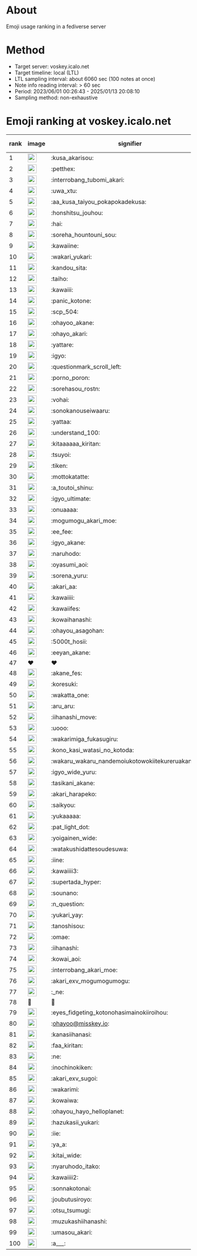 # About
Emoji usage ranking in a fediverse server

# Method
- Target server: voskey.icalo.net
- Target timeline: local (LTL)
- LTL sampling interval: about 6060 sec (100 notes at once)
- Note info reading interval: > 60 sec
- Period: 2023/06/01 00:26:43 - 2025/01/13 20:08:10 
- Sampling method: non-exhaustive

# Emoji ranking at voskey.icalo.net

|rank|image|signifier|type|frequency score|
|----|----|----|----|----|
|1|<img height="24" src="https://voskey.icalo.net/emoji/kusa_akarisou.webp">|:kusa_akarisou:|custom|37298|
|2|<img height="24" src="https://voskey.icalo.net/emoji/petthex.webp">|:petthex:|custom|29225|
|3|<img height="24" src="https://voskey.icalo.net/emoji/interrobang_tubomi_akari.webp">|:interrobang_tubomi_akari:|custom|15000|
|4|<img height="24" src="https://voskey.icalo.net/emoji/uwa_xtu.webp">|:uwa_xtu:|custom|12663|
|5|<img height="24" src="https://voskey.icalo.net/emoji/aa_kusa_taiyou_pokapokadekusa.webp">|:aa_kusa_taiyou_pokapokadekusa:|custom|11954|
|6|<img height="24" src="https://voskey.icalo.net/emoji/honshitsu_jouhou.webp">|:honshitsu_jouhou:|custom|10314|
|7|<img height="24" src="https://voskey.icalo.net/emoji/hai.webp">|:hai:|custom|8835|
|8|<img height="24" src="https://voskey.icalo.net/emoji/soreha_hountouni_sou.webp">|:soreha_hountouni_sou:|custom|7593|
|9|<img height="24" src="https://voskey.icalo.net/emoji/kawaiine.webp">|:kawaiine:|custom|7350|
|10|<img height="24" src="https://voskey.icalo.net/emoji/wakari_yukari.webp">|:wakari_yukari:|custom|7255|
|11|<img height="24" src="https://voskey.icalo.net/emoji/kandou_sita.webp">|:kandou_sita:|custom|7089|
|12|<img height="24" src="https://voskey.icalo.net/emoji/taiho.webp">|:taiho:|custom|7018|
|13|<img height="24" src="https://voskey.icalo.net/emoji/kawaiii.webp">|:kawaiii:|custom|6810|
|14|<img height="24" src="https://voskey.icalo.net/emoji/panic_kotone.webp">|:panic_kotone:|custom|6150|
|15|<img height="24" src="https://voskey.icalo.net/emoji/scp_504.webp">|:scp_504:|custom|6066|
|16|<img height="24" src="https://voskey.icalo.net/emoji/ohayoo_akane.webp">|:ohayoo_akane:|custom|5558|
|17|<img height="24" src="https://voskey.icalo.net/emoji/ohayo_akari.webp">|:ohayo_akari:|custom|5128|
|18|<img height="24" src="https://voskey.icalo.net/emoji/yattare.webp">|:yattare:|custom|5032|
|19|<img height="24" src="https://voskey.icalo.net/emoji/igyo.webp">|:igyo:|custom|4951|
|20|<img height="24" src="https://voskey.icalo.net/emoji/questionmark_scroll_left.webp">|:questionmark_scroll_left:|custom|4819|
|21|<img height="24" src="https://voskey.icalo.net/emoji/porno_poron.webp">|:porno_poron:|custom|4571|
|22|<img height="24" src="https://voskey.icalo.net/emoji/sorehasou_rostn.webp">|:sorehasou_rostn:|custom|4506|
|23|<img height="24" src="https://voskey.icalo.net/emoji/vohai.webp">|:vohai:|custom|4451|
|24|<img height="24" src="https://voskey.icalo.net/emoji/sonokanouseiwaaru.webp">|:sonokanouseiwaaru:|custom|4431|
|25|<img height="24" src="https://voskey.icalo.net/emoji/yattaa.webp">|:yattaa:|custom|4199|
|26|<img height="24" src="https://voskey.icalo.net/emoji/understand_100.webp">|:understand_100:|custom|3956|
|27|<img height="24" src="https://voskey.icalo.net/emoji/kitaaaaaa_kiritan.webp">|:kitaaaaaa_kiritan:|custom|3885|
|28|<img height="24" src="https://voskey.icalo.net/emoji/tsuyoi.webp">|:tsuyoi:|custom|3876|
|29|<img height="24" src="https://voskey.icalo.net/emoji/tiken.webp">|:tiken:|custom|3861|
|30|<img height="24" src="https://voskey.icalo.net/emoji/mottokatatte.webp">|:mottokatatte:|custom|3723|
|31|<img height="24" src="https://voskey.icalo.net/emoji/a_toutoi_shinu.webp">|:a_toutoi_shinu:|custom|3656|
|32|<img height="24" src="https://voskey.icalo.net/emoji/igyo_ultimate.webp">|:igyo_ultimate:|custom|3614|
|33|<img height="24" src="https://voskey.icalo.net/emoji/onuaaaa.webp">|:onuaaaa:|custom|3314|
|34|<img height="24" src="https://voskey.icalo.net/emoji/mogumogu_akari_moe.webp">|:mogumogu_akari_moe:|custom|3097|
|35|<img height="24" src="https://voskey.icalo.net/emoji/ee_fee.webp">|:ee_fee:|custom|3091|
|36|<img height="24" src="https://voskey.icalo.net/emoji/igyo_akane.webp">|:igyo_akane:|custom|3081|
|37|<img height="24" src="https://voskey.icalo.net/emoji/naruhodo.webp">|:naruhodo:|custom|3059|
|38|<img height="24" src="https://voskey.icalo.net/emoji/oyasumi_aoi.webp">|:oyasumi_aoi:|custom|2986|
|39|<img height="24" src="https://voskey.icalo.net/emoji/sorena_yuru.webp">|:sorena_yuru:|custom|2982|
|40|<img height="24" src="https://voskey.icalo.net/emoji/akari_aa.webp">|:akari_aa:|custom|2970|
|41|<img height="24" src="https://voskey.icalo.net/emoji/kawaiiii.webp">|:kawaiiii:|custom|2954|
|42|<img height="24" src="https://voskey.icalo.net/emoji/kawaiifes.webp">|:kawaiifes:|custom|2919|
|43|<img height="24" src="https://voskey.icalo.net/emoji/kowaihanashi.webp">|:kowaihanashi:|custom|2832|
|44|<img height="24" src="https://voskey.icalo.net/emoji/ohayou_asagohan.webp">|:ohayou_asagohan:|custom|2767|
|45|<img height="24" src="https://voskey.icalo.net/emoji/5000t_hosii.webp">|:5000t_hosii:|custom|2660|
|46|<img height="24" src="https://voskey.icalo.net/emoji/eeyan_akane.webp">|:eeyan_akane:|custom|2660|
|47|❤|❤|unicode|2656|
|48|<img height="24" src="https://voskey.icalo.net/emoji/akane_fes.webp">|:akane_fes:|custom|2638|
|49|<img height="24" src="https://voskey.icalo.net/emoji/koresuki.webp">|:koresuki:|custom|2636|
|50|<img height="24" src="https://voskey.icalo.net/emoji/wakatta_one.webp">|:wakatta_one:|custom|2634|
|51|<img height="24" src="https://voskey.icalo.net/emoji/aru_aru.webp">|:aru_aru:|custom|2610|
|52|<img height="24" src="https://voskey.icalo.net/emoji/iihanashi_move.webp">|:iihanashi_move:|custom|2603|
|53|<img height="24" src="https://voskey.icalo.net/emoji/uooo.webp">|:uooo:|custom|2590|
|54|<img height="24" src="https://voskey.icalo.net/emoji/wakarimiga_fukasugiru.webp">|:wakarimiga_fukasugiru:|custom|2520|
|55|<img height="24" src="https://voskey.icalo.net/emoji/kono_kasi_watasi_no_kotoda.webp">|:kono_kasi_watasi_no_kotoda:|custom|2483|
|56|<img height="24" src="https://voskey.icalo.net/emoji/wakaru_wakaru_nandemoiukotowokiitekureruakanetyan.webp">|:wakaru_wakaru_nandemoiukotowokiitekureruakanetyan:|custom|2471|
|57|<img height="24" src="https://voskey.icalo.net/emoji/igyo_wide_yuru.webp">|:igyo_wide_yuru:|custom|2439|
|58|<img height="24" src="https://voskey.icalo.net/emoji/tasikani_akane.webp">|:tasikani_akane:|custom|2431|
|59|<img height="24" src="https://voskey.icalo.net/emoji/akari_harapeko.webp">|:akari_harapeko:|custom|2390|
|60|<img height="24" src="https://voskey.icalo.net/emoji/saikyou.webp">|:saikyou:|custom|2298|
|61|<img height="24" src="https://voskey.icalo.net/emoji/yukaaaaa.webp">|:yukaaaaa:|custom|2288|
|62|<img height="24" src="https://voskey.icalo.net/emoji/pat_light_dot.webp">|:pat_light_dot:|custom|2280|
|63|<img height="24" src="https://voskey.icalo.net/emoji/yoigainen_wide.webp">|:yoigainen_wide:|custom|2275|
|64|<img height="24" src="https://voskey.icalo.net/emoji/watakushidattesoudesuwa.webp">|:watakushidattesoudesuwa:|custom|2213|
|65|<img height="24" src="https://voskey.icalo.net/emoji/iine.webp">|:iine:|custom|2160|
|66|<img height="24" src="https://voskey.icalo.net/emoji/kawaiiii3.webp">|:kawaiiii3:|custom|2125|
|67|<img height="24" src="https://voskey.icalo.net/emoji/supertada_hyper.webp">|:supertada_hyper:|custom|2083|
|68|<img height="24" src="https://voskey.icalo.net/emoji/sounano.webp">|:sounano:|custom|2072|
|69|<img height="24" src="https://voskey.icalo.net/emoji/n_question.webp">|:n_question:|custom|2052|
|70|<img height="24" src="https://voskey.icalo.net/emoji/yukari_yay.webp">|:yukari_yay:|custom|2002|
|71|<img height="24" src="https://voskey.icalo.net/emoji/tanoshisou.webp">|:tanoshisou:|custom|1949|
|72|<img height="24" src="https://voskey.icalo.net/emoji/omae.webp">|:omae:|custom|1944|
|73|<img height="24" src="https://voskey.icalo.net/emoji/iihanashi.webp">|:iihanashi:|custom|1924|
|74|<img height="24" src="https://voskey.icalo.net/emoji/kowai_aoi.webp">|:kowai_aoi:|custom|1900|
|75|<img height="24" src="https://voskey.icalo.net/emoji/interrobang_akari_moe.webp">|:interrobang_akari_moe:|custom|1883|
|76|<img height="24" src="https://voskey.icalo.net/emoji/akari_exv_mogumogumogu.webp">|:akari_exv_mogumogumogu:|custom|1830|
|77|<img height="24" src="https://voskey.icalo.net/emoji/_ne.webp">|:_ne:|custom|1818|
|78|🤔|🤔|unicode|1812|
|79|<img height="24" src="https://voskey.icalo.net/emoji/eyes_fidgeting_kotonohasimainokiiroihou.webp">|:eyes_fidgeting_kotonohasimainokiiroihou:|custom|1800|
|80|<img height="24" src="https://voskey.icalo.net/emoji/ohayoo.webp">|:ohayoo@misskey.io:|custom|1790|
|81|<img height="24" src="https://voskey.icalo.net/emoji/kanasiihanasi.webp">|:kanasiihanasi:|custom|1786|
|82|<img height="24" src="https://voskey.icalo.net/emoji/faa_kiritan.webp">|:faa_kiritan:|custom|1775|
|83|<img height="24" src="https://voskey.icalo.net/emoji/ne.webp">|:ne:|custom|1715|
|84|<img height="24" src="https://voskey.icalo.net/emoji/inochinokiken.webp">|:inochinokiken:|custom|1713|
|85|<img height="24" src="https://voskey.icalo.net/emoji/akari_exv_sugoi.webp">|:akari_exv_sugoi:|custom|1705|
|86|<img height="24" src="https://voskey.icalo.net/emoji/wakarimi.webp">|:wakarimi:|custom|1699|
|87|<img height="24" src="https://voskey.icalo.net/emoji/kowaiwa.webp">|:kowaiwa:|custom|1690|
|88|<img height="24" src="https://voskey.icalo.net/emoji/ohayou_hayo_helloplanet.webp">|:ohayou_hayo_helloplanet:|custom|1663|
|89|<img height="24" src="https://voskey.icalo.net/emoji/hazukasii_yukari.webp">|:hazukasii_yukari:|custom|1657|
|90|<img height="24" src="https://voskey.icalo.net/emoji/iie.webp">|:iie:|custom|1646|
|91|<img height="24" src="https://voskey.icalo.net/emoji/ya_a.webp">|:ya_a:|custom|1625|
|92|<img height="24" src="https://voskey.icalo.net/emoji/kitai_wide.webp">|:kitai_wide:|custom|1612|
|93|<img height="24" src="https://voskey.icalo.net/emoji/nyaruhodo_itako.webp">|:nyaruhodo_itako:|custom|1571|
|94|<img height="24" src="https://voskey.icalo.net/emoji/kawaiiii2.webp">|:kawaiiii2:|custom|1558|
|95|<img height="24" src="https://voskey.icalo.net/emoji/sonnakotonai.webp">|:sonnakotonai:|custom|1540|
|96|<img height="24" src="https://voskey.icalo.net/emoji/joubutusiroyo.webp">|:joubutusiroyo:|custom|1486|
|97|<img height="24" src="https://voskey.icalo.net/emoji/otsu_tsumugi.webp">|:otsu_tsumugi:|custom|1481|
|98|<img height="24" src="https://voskey.icalo.net/emoji/muzukashiihanashi.webp">|:muzukashiihanashi:|custom|1474|
|99|<img height="24" src="https://voskey.icalo.net/emoji/umasou_akari.webp">|:umasou_akari:|custom|1451|
|100|<img height="24" src="https://voskey.icalo.net/emoji/a___.webp">|:a___:|custom|1437|
